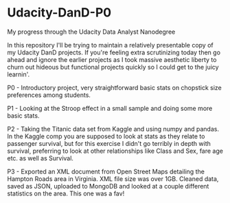 # Udacity-DanD-P0
My progress through the Udacity Data Analyst Nanodegree

In this repository I'll be trying to maintain a relatively presentable copy of my Udacity DanD projects. If you're feeling extra 
scrutinizing today then go ahead and ignore the earlier projects as I took massive aesthetic liberty to churn out hideous but functional
projects quickly so I could get to the juicy learnin'.

P0 - Introductory project, very straightforward basic stats on chopstick size preferences among students.

P1 - Looking at the Stroop effect in a small sample and doing some more basic stats.

P2 - Taking the Titanic data set from Kaggle and using numpy and pandas. In the Kaggle comp you are supposed to look at stats as
they relate to passenger survival, but for this exercise I didn't go terribly in depth with survival, preferring to look at other
relationships like Class and Sex, fare age etc. as well as Survival.

P3 - Exported an XML document from Open Street Maps detailing the Hampton Roads area in Virginia. XML file size was over 1GB. Cleaned data, saved as JSON, uploaded to MongoDB and looked at a couple different statistics on the area. This one was a fav!

